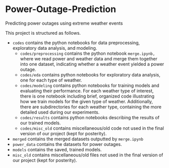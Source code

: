 # Power-Outage-Prediction
Predicting power outages using extreme weather events

This project is structured as follows.
- `codes` contains the python notebooks for data preprocessing, exploratory data analysis, and modeling.
   - `codes/preprocessing` contains the python notebook `merge.ipynb,` where we read power and weather data and merge them together into one dataset, indicating whether a weather event yielded a power outage.
   - `codes/eda` contains python notebooks for exploratory data analysis, one for each type of weather.
   - `codes/modeling` contains python notebooks for training models and evaluating their performance. For each weather type of interest, there is one notebook including brief, organized code illustrating how we train models for the given type of weather. Additionally, there are subdirectories for each weather type, containing the more detailed used during our experiments.
   - `codes/results` contains python notebooks describing the results of our trained models.
   - `codes/misc_old` contains miscellaneous/old code not used in the final version of our project (kept for posterity).
- `merged` contains the merged datasets outputted by `merge.ipynb`
- `power_data` contains the datasets for power outages.
- `models` contains the saved, trained models.
- `misc_old` contains miscellaneous/old files not used in the final version of our project (kept for posterity).

